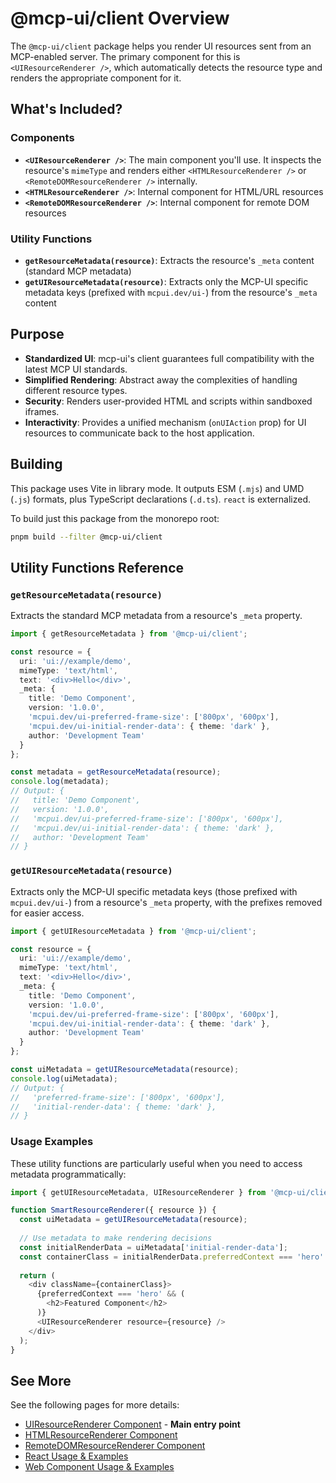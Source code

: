 # @mcp-ui/client Overview

The `@mcp-ui/client` package helps you render UI resources sent from an MCP-enabled server. The primary component for this is `<UIResourceRenderer />`, which automatically detects the resource type and renders the appropriate component for it.

## What's Included?

### Components
- **`<UIResourceRenderer />`**: The main component you'll use. It inspects the resource's `mimeType` and renders either `<HTMLResourceRenderer />` or `<RemoteDOMResourceRenderer />` internally.
- **`<HTMLResourceRenderer />`**: Internal component for HTML/URL resources
- **`<RemoteDOMResourceRenderer />`**: Internal component for remote DOM resources

### Utility Functions
- **`getResourceMetadata(resource)`**: Extracts the resource's `_meta` content (standard MCP metadata)
- **`getUIResourceMetadata(resource)`**: Extracts only the MCP-UI specific metadata keys (prefixed with `mcpui.dev/ui-`) from the resource's `_meta` content

## Purpose
- **Standardized UI**: mcp-ui's client guarantees full compatibility with the latest MCP UI standards.
- **Simplified Rendering**: Abstract away the complexities of handling different resource types.
- **Security**: Renders user-provided HTML and scripts within sandboxed iframes.
- **Interactivity**: Provides a unified mechanism (`onUIAction` prop) for UI resources to communicate back to the host application.

## Building

This package uses Vite in library mode. It outputs ESM (`.mjs`) and UMD (`.js`) formats, plus TypeScript declarations (`.d.ts`). `react` is externalized.

To build just this package from the monorepo root:

```bash
pnpm build --filter @mcp-ui/client
```

## Utility Functions Reference

### `getResourceMetadata(resource)`

Extracts the standard MCP metadata from a resource's `_meta` property.

```typescript
import { getResourceMetadata } from '@mcp-ui/client';

const resource = {
  uri: 'ui://example/demo',
  mimeType: 'text/html',
  text: '<div>Hello</div>',
  _meta: {
    title: 'Demo Component',
    version: '1.0.0',
    'mcpui.dev/ui-preferred-frame-size': ['800px', '600px'],
    'mcpui.dev/ui-initial-render-data': { theme: 'dark' },
    author: 'Development Team'
  }
};

const metadata = getResourceMetadata(resource);
console.log(metadata);
// Output: {
//   title: 'Demo Component',
//   version: '1.0.0',
//   'mcpui.dev/ui-preferred-frame-size': ['800px', '600px'],
//   'mcpui.dev/ui-initial-render-data': { theme: 'dark' },
//   author: 'Development Team'
// }
```

### `getUIResourceMetadata(resource)`

Extracts only the MCP-UI specific metadata keys (those prefixed with `mcpui.dev/ui-`) from a resource's `_meta` property, with the prefixes removed for easier access.

```typescript
import { getUIResourceMetadata } from '@mcp-ui/client';

const resource = {
  uri: 'ui://example/demo',
  mimeType: 'text/html',
  text: '<div>Hello</div>',
  _meta: {
    title: 'Demo Component',
    version: '1.0.0',
    'mcpui.dev/ui-preferred-frame-size': ['800px', '600px'],
    'mcpui.dev/ui-initial-render-data': { theme: 'dark' },
    author: 'Development Team'
  }
};

const uiMetadata = getUIResourceMetadata(resource);
console.log(uiMetadata);
// Output: {
//   'preferred-frame-size': ['800px', '600px'],
//   'initial-render-data': { theme: 'dark' },
// }
```

### Usage Examples

These utility functions are particularly useful when you need to access metadata programmatically:

```typescript
import { getUIResourceMetadata, UIResourceRenderer } from '@mcp-ui/client';

function SmartResourceRenderer({ resource }) {
  const uiMetadata = getUIResourceMetadata(resource);
  
  // Use metadata to make rendering decisions
  const initialRenderData = uiMetadata['initial-render-data'];
  const containerClass = initialRenderData.preferredContext === 'hero' ? 'hero-container' : 'default-container';
  
  return (
    <div className={containerClass}>
      {preferredContext === 'hero' && (
        <h2>Featured Component</h2>
      )}
      <UIResourceRenderer resource={resource} />
    </div>
  );
}
```

## See More

See the following pages for more details:

- [UIResourceRenderer Component](./resource-renderer.md) - **Main entry point**
- [HTMLResourceRenderer Component](./html-resource.md)
- [RemoteDOMResourceRenderer Component](./remote-dom-resource.md)
- [React Usage & Examples](./react-usage-examples.md)
- [Web Component Usage & Examples](./wc-usage-examples.md)
